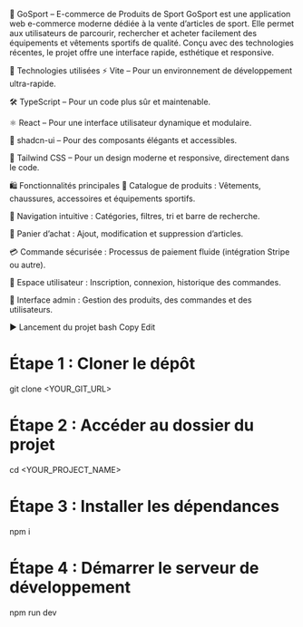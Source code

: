 🏀 GoSport – E-commerce de Produits de Sport
GoSport est une application web e-commerce moderne dédiée à la vente d’articles de sport. Elle permet aux utilisateurs de parcourir, rechercher et acheter facilement des équipements et vêtements sportifs de qualité. Conçu avec des technologies récentes, le projet offre une interface rapide, esthétique et responsive.

🧰 Technologies utilisées
⚡ Vite – Pour un environnement de développement ultra-rapide.

🛠️ TypeScript – Pour un code plus sûr et maintenable.

⚛️ React – Pour une interface utilisateur dynamique et modulaire.

🎨 shadcn-ui – Pour des composants élégants et accessibles.

💨 Tailwind CSS – Pour un design moderne et responsive, directement dans le code.

🛍️ Fonctionnalités principales
🧢 Catalogue de produits : Vêtements, chaussures, accessoires et équipements sportifs.

🧭 Navigation intuitive : Catégories, filtres, tri et barre de recherche.

🛒 Panier d’achat : Ajout, modification et suppression d’articles.

💳 Commande sécurisée : Processus de paiement fluide (intégration Stripe ou autre).

👤 Espace utilisateur : Inscription, connexion, historique des commandes.

🧾 Interface admin : Gestion des produits, des commandes et des utilisateurs.

▶️ Lancement du projet
bash
Copy
Edit
# Étape 1 : Cloner le dépôt
git clone <YOUR_GIT_URL>

# Étape 2 : Accéder au dossier du projet
cd <YOUR_PROJECT_NAME>

# Étape 3 : Installer les dépendances
npm i

# Étape 4 : Démarrer le serveur de développement
npm run dev

